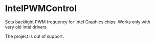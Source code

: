 # IntelPWMControl
Sets backlight PWM frequency for Intel Graphics chips.
Works only with very old Intel drivers.

The project is out of support.

